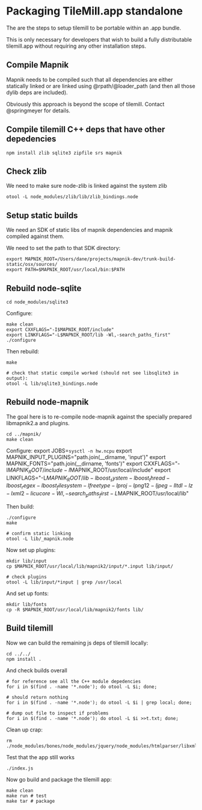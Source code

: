 
# Packaging TileMill.app standalone

The are the steps to setup tilemill to be portable within an .app bundle.

This is only necessary for developers that wish to build a fully 
distributable tilemill.app without requiring any other installation steps.


## Compile Mapnik

Mapnik needs to be compiled such that all dependencies are either statically linked
or are linked using @rpath/@loader_path (and then all those dylib deps are included).

Obviously this approach is beyond the scope of tilemill. Contact @springmeyer for details.


## Compile tilemill C++ deps that have other depedencies

    npm install zlib sqlite3 zipfile srs mapnik


## Check zlib

We need to make sure node-zlib is linked against the system zlib

    otool -L node_modules/zlib/lib/zlib_bindings.node

## Setup static builds

We need an SDK of static libs of mapnik dependencies and mapnik compiled against them.

We need to set the path to that SDK directory:

    export MAPNIK_ROOT=/Users/dane/projects/mapnik-dev/trunk-build-static/osx/sources/
    export PATH=$MAPNIK_ROOT/usr/local/bin:$PATH


## Rebuild node-sqlite

    cd node_modules/sqlite3

Configure:

    make clean
    export CXXFLAGS="-I$MAPNIK_ROOT/include"
    export LINKFLAGS="-L$MAPNIK_ROOT/lib -Wl,-search_paths_first"
    ./configure

Then rebuild:

    make
    
    # check that static compile worked (should not see libsqlite3 in output):
    otool -L lib/sqlite3_bindings.node

    
## Rebuild node-mapnik

The goal here is to re-compile node-mapnik against the specially
prepared libmapnik2.a and plugins.

    cd ../mapnik/
    make clean

Configure:
    export JOBS=`sysctl -n hw.ncpu`
    export MAPNIK_INPUT_PLUGINS="path.join(__dirname, 'input')"
    export MAPNIK_FONTS="path.join(__dirname, 'fonts')"
    export CXXFLAGS="-I$MAPNIK_ROOT/include -I$MAPNIK_ROOT/usr/local/include"
    export LINKFLAGS="-L$MAPNIK_ROOT/lib -lboost_system -lboost_thread -lboost_regex -lboost_filesystem -lfreetype -lproj -lpng12 -ljpeg -lltdl -lz -lxml2 -licucore -Wl,-search_paths_first -L$MAPNIK_ROOT/usr/local/lib"

Then build:

    ./configure
    make
    
    # confirm static linking
    otool -L lib/_mapnik.node

Now set up plugins:

    mkdir lib/input
    cp $MAPNIK_ROOT/usr/local/lib/mapnik2/input/*.input lib/input/

    # check plugins
    otool -L lib/input/*input | grep /usr/local
    

And set up fonts:

    mkdir lib/fonts
    cp -R $MAPNIK_ROOT/usr/local/lib/mapnik2/fonts lib/


## Build tilemill

Now we can build the remaining js deps of tilemill locally:

    cd ../../
    npm install .


And check builds overall
    
    # for reference see all the C++ module depedencies
    for i in $(find . -name '*.node'); do otool -L $i; done;

    # should return nothing
    for i in $(find . -name '*.node'); do otool -L $i | grep local; done;
    
    # dump out file to inspect if problems
    for i in $(find . -name '*.node'); do otool -L $i >>t.txt; done;

Clean up crap:

    rm ./node_modules/bones/node_modules/jquery/node_modules/htmlparser/libxmljs.node
      
Test that the app still works
 
    ./index.js

Now go build and package the tilemill app:

    make clean
    make run # test
    make tar # package
